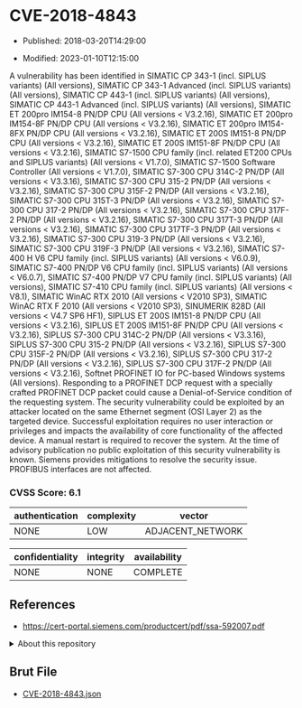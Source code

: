 # CVE-2018-4843

- Published: 2018-03-20T14:29:00

- Modified: 2023-01-10T12:15:00

A vulnerability has been identified in SIMATIC CP 343-1 (incl. SIPLUS variants) (All versions), SIMATIC CP 343-1 Advanced (incl. SIPLUS variants) (All versions), SIMATIC CP 443-1 (incl. SIPLUS variants) (All versions), SIMATIC CP 443-1 Advanced (incl. SIPLUS variants) (All versions), SIMATIC ET 200pro IM154-8 PN/DP CPU (All versions < V3.2.16), SIMATIC ET 200pro IM154-8F PN/DP CPU (All versions < V3.2.16), SIMATIC ET 200pro IM154-8FX PN/DP CPU (All versions < V3.2.16), SIMATIC ET 200S IM151-8 PN/DP CPU (All versions < V3.2.16), SIMATIC ET 200S IM151-8F PN/DP CPU (All versions < V3.2.16), SIMATIC S7-1500 CPU family (incl. related ET200 CPUs and SIPLUS variants) (All versions < V1.7.0), SIMATIC S7-1500 Software Controller (All versions < V1.7.0), SIMATIC S7-300 CPU 314C-2 PN/DP (All versions < V3.3.16), SIMATIC S7-300 CPU 315-2 PN/DP (All versions < V3.2.16), SIMATIC S7-300 CPU 315F-2 PN/DP (All versions < V3.2.16), SIMATIC S7-300 CPU 315T-3 PN/DP (All versions < V3.2.16), SIMATIC S7-300 CPU 317-2 PN/DP (All versions < V3.2.16), SIMATIC S7-300 CPU 317F-2 PN/DP (All versions < V3.2.16), SIMATIC S7-300 CPU 317T-3 PN/DP (All versions < V3.2.16), SIMATIC S7-300 CPU 317TF-3 PN/DP (All versions < V3.2.16), SIMATIC S7-300 CPU 319-3 PN/DP (All versions < V3.2.16), SIMATIC S7-300 CPU 319F-3 PN/DP (All versions < V3.2.16), SIMATIC S7-400 H V6 CPU family (incl. SIPLUS variants) (All versions < V6.0.9), SIMATIC S7-400 PN/DP V6 CPU family (incl. SIPLUS variants) (All versions < V6.0.7), SIMATIC S7-400 PN/DP V7 CPU family (incl. SIPLUS variants) (All versions), SIMATIC S7-410 CPU family (incl. SIPLUS variants) (All versions < V8.1), SIMATIC WinAC RTX 2010 (All versions < V2010 SP3), SIMATIC WinAC RTX F 2010 (All versions < V2010 SP3), SINUMERIK 828D (All versions < V4.7 SP6 HF1), SIPLUS ET 200S IM151-8 PN/DP CPU (All versions < V3.2.16), SIPLUS ET 200S IM151-8F PN/DP CPU (All versions < V3.2.16), SIPLUS S7-300 CPU 314C-2 PN/DP (All versions < V3.3.16), SIPLUS S7-300 CPU 315-2 PN/DP (All versions < V3.2.16), SIPLUS S7-300 CPU 315F-2 PN/DP (All versions < V3.2.16), SIPLUS S7-300 CPU 317-2 PN/DP (All versions < V3.2.16), SIPLUS S7-300 CPU 317F-2 PN/DP (All versions < V3.2.16), Softnet PROFINET IO for PC-based Windows systems (All versions). Responding to a PROFINET DCP request with a specially crafted PROFINET DCP packet could cause a Denial-of-Service condition of the requesting system. The security vulnerability could be exploited by an attacker located on the same Ethernet segment (OSI Layer 2) as the targeted device. Successful exploitation requires no user interaction or privileges and impacts the availability of core functionality of the affected device. A manual restart is required to recover the system. At the time of advisory publication no public exploitation of this security vulnerability is known. Siemens provides mitigations to resolve the security issue. PROFIBUS interfaces are not affected.

### CVSS Score: **6.1**

| authentication | complexity | vector |
| --- | --- | --- |
| NONE | LOW | ADJACENT_NETWORK |

| confidentiality | integrity | availability |
| --- | --- | --- |
| NONE | NONE | COMPLETE |

## References

* https://cert-portal.siemens.com/productcert/pdf/ssa-592007.pdf

<details>
<summary>About this repository</summary> 

  This repository is part of the project [Live Hack CVE](https://github.com/Live-Hack-CVE). Main website can be found [www.live-hack.org](https://www.live-hack.org) 
  
  Made by [Sn0wAlice](https://github.com/Sn0wAlice) for the people that care about security and need to have a feed of the latest CVEs. Hope you enjoy it, don't forget to star the repo and follow me on [Twitter](https://twitter.com/Sn0wAlice) and [Github](https://github.com/Sn0wAlice). And that is my [personnal website](https://www.alice-snow.me/)

  - [Home Page](https://github.com/Live-Hack-CVE)
  - [Framework](https://github.com/Live-Hack-CVE/cve-framework)
  - [CVE database](https://github.com/Live-Hack-CVE/full_database)
  - [Changelog](https://github.com/Live-Hack-CVE/Changelog)
</details>

## Brut File

* [CVE-2018-4843.json](https://raw.githubusercontent.com/Live-Hack-CVE/full_database/main/cves/2018/CVE-2018-4843.json)

